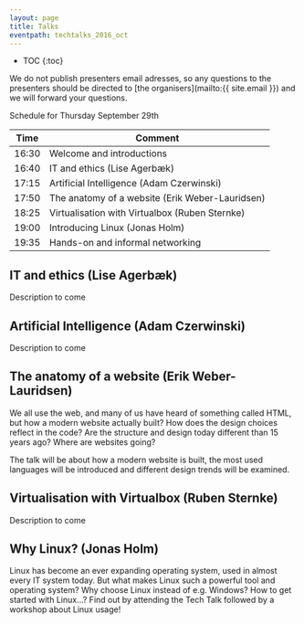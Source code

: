 ```yaml
---
layout: page
title: Talks
eventpath: techtalks_2016_oct
---
```


* TOC
{:toc}



We do not publish presenters email adresses, so any questions to the presenters should be directed to [the organisers](mailto:{{ site.email }}) and we will forward your questions.


Schedule for Thursday September 29th


| Time  | Comment |
| ------------- | ------------- |
| 16:30 | Welcome and introductions |
| 16:40 | IT and ethics (Lise Agerbæk) |
| 17:15 | Artificial Intelligence (Adam Czerwinski) |
| 17:50 | The anatomy of a website (Erik Weber-Lauridsen) |
| 18:25 | Virtualisation with Virtualbox (Ruben Sternke) |
| 19:00 | Introducing Linux (Jonas Holm) |
| 19:35 | Hands-on and informal networking |




IT and ethics (Lise Agerbæk)
------------------------------

Description to come


Artificial Intelligence (Adam Czerwinski)
--------------------------

Description to come

The anatomy of a website (Erik Weber-Lauridsen)
-------------------------

We all use the web, and many of us have heard of something called HTML, but how a modern website actually built? How does the design choices reflect in the code? Are the structure and design today different than 15 years ago? Where are websites going?

The talk will be about how a modern website is built, the most used languages will be introduced and different design trends will be examined.


Virtualisation with Virtualbox (Ruben Sternke)
-----------------------------

Description to come


Why Linux? (Jonas Holm)
---------------------------------

Linux has become an ever expanding operating system, used in almost every IT system today. But what makes Linux such a powerful tool and operating system? Why choose Linux instead of e.g. Windows? How to get started with Linux…? Find out by attending the Tech Talk followed by a workshop about Linux usage!

 
